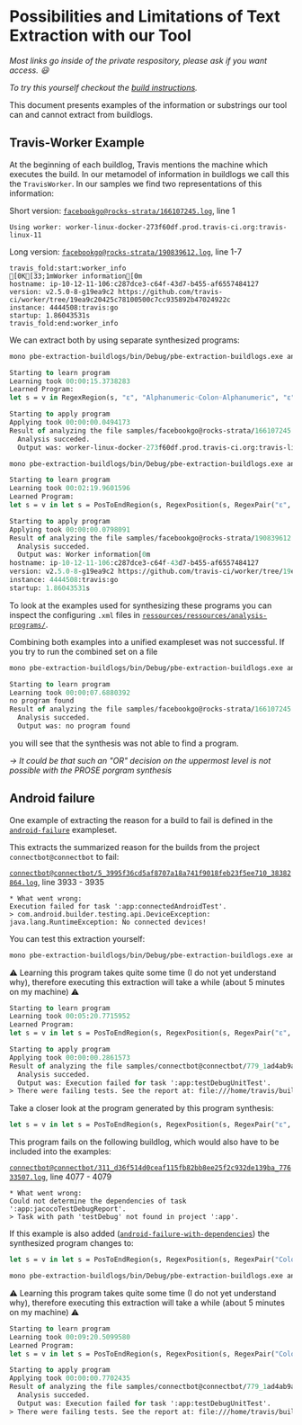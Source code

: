 # Possibilities and Limitations of Text Extraction with our Tool

_Most links go inside of the private respository, please ask if you want access. 😃_

_To try this yourself checkout the [build instructions](pbe-extraction-buildlogs/Readme.md)._

This document presents examples of the information or substrings our tool can and cannot extract from buildlogs.

## Travis-Worker Example

At the beginning of each buildlog, Travis mentions the machine which executes the build. In our metamodel of information in buildlogs we call this the `TravisWorker`. In our samples we find two representations of this information:

Short version: [`facebookgo@rocks-strata/166107245.log`](pbe-extraction-buildlogs/samples/facebookgo@rocks-strata/166107245.log), line 1

``` text
Using worker: worker-linux-docker-273f60df.prod.travis-ci.org:travis-linux-11
```

Long version: [`facebookgo@rocks-strata/190839612.log`](pbe-extraction-buildlogs/samples/facebookgo@rocks-strata/190839612.log), line 1-7

``` text
travis_fold:start:worker_info
[0K[33;1mWorker information[0m
hostname: ip-10-12-11-106:c287dce3-c64f-43d7-b455-af6557484127
version: v2.5.0-8-g19ea9c2 https://github.com/travis-ci/worker/tree/19ea9c20425c78100500c7cc935892b47024922c
instance: 4444508:travis:go
startup: 1.86043531s
travis_fold:end:worker_info
```

We can extract both by using separate synthesized programs:

``` bash
mono pbe-extraction-buildlogs/bin/Debug/pbe-extraction-buildlogs.exe analyze -f facebookgo@rocks-strata/166107245.log -p travis-worker-short
```

``` ocaml
Starting to learn program
Learning took 00:00:15.3738283
Learned Program:
let s = v in RegexRegion(s, "ε", "Alphanumeric◦Colon◦Alphanumeric", "ε", 1)

Starting to apply program
Applying took 00:00:00.0494173
Result of analyzing the file samples/facebookgo@rocks-strata/166107245.log with the program travis-worker-short:
  Analysis succeded.
  Output was: worker-linux-docker-273f60df.prod.travis-ci.org:travis-linux-11
```

``` bash
mono pbe-extraction-buildlogs/bin/Debug/pbe-extraction-buildlogs.exe analyze -f facebookgo@rocks-strata/190839612.log -p travis-worker-long
```

``` ocaml
Starting to learn program
Learning took 00:02:19.9601596
Learned Program:
let s = v in let s = PosToEndRegion(s, RegexPosition(s, RegexPair("ε", "Camel Case"), 1)) in StartToPosRegion(s, RegexPosition(s, RegexPair("WhiteSpace◦Alphanumeric", "Line Separator"), 1))

Starting to apply program
Applying took 00:00:00.0798091
Result of analyzing the file samples/facebookgo@rocks-strata/190839612.log with the program travis-worker-long:
  Analysis succeded.
  Output was: Worker information[0m
hostname: ip-10-12-11-106:c287dce3-c64f-43d7-b455-af6557484127
version: v2.5.0-8-g19ea9c2 https://github.com/travis-ci/worker/tree/19ea9c20425c78100500c7cc935892b47024922c
instance: 4444508:travis:go
startup: 1.86043531s
```

To look at the examples used for synthesizing these programs you can inspect the configuring `.xml` files in [`ressources/ressources/analysis-programs/`](pbe-extraction-buildlogs/ressources/analysis-programs).

Combining both examples into a unified exampleset was not successful. If you try to run the combined set on a file

``` bash
mono pbe-extraction-buildlogs/bin/Debug/pbe-extraction-buildlogs.exe analyze -f facebookgo@rocks-strata/166107245.log -p travis-worker
```

``` ocaml
Starting to learn program
Learning took 00:00:07.6880392
no program found
Result of analyzing the file samples/facebookgo@rocks-strata/166107245.log with the program travis-worker:
  Analysis succeded.
  Output was: no program found
```

you will see that the synthesis was not able to find a program.

*→ It could be that such an "OR" decision on the uppermost level is not possible with the PROSE porgram synthesis*

## Android failure

One example of extracting the reason for a build to fail is defined in the [`android-failure`](pbe-extraction-buildlogs/ressources/analysis-programs/android-failure.xml) exampleset.

This extracts the summarized reason for the builds from the project `connectbot@connectbot` to fail:

[`connectbot@connectbot/5_3995f36cd5af8707a18a741f9018feb23f5ee710_38382864.log`](pbe-extraction-buildlogs/samples/connectbot@connectbot/5_3995f36cd5af8707a18a741f9018feb23f5ee710_38382864.log), line 3933 - 3935

``` text
* What went wrong:
Execution failed for task ':app:connectedAndroidTest'.
> com.android.builder.testing.api.DeviceException: java.lang.RuntimeException: No connected devices!
```

You can test this extraction yourself:

``` bash
mono pbe-extraction-buildlogs/bin/Debug/pbe-extraction-buildlogs.exe analyze -f connectbot@connectbot/779_1ad4ab9a05665e01d00dbe37c5e8a7c7b4e5656b_87745143.log -p android-failure
```

⚠️ Learning this program takes quite some time (I do not yet understand why), therefore executing this extraction will take a while (about 5 minutes on my machine) ⚠️ 

``` ocaml
Starting to learn program
Learning took 00:05:20.7715952
Learned Program:
let s = v in let s = PosToEndRegion(s, RegexPosition(s, RegexPair("ε", "\"Execution failed for task ':app:\""), 1)) in StartToPosRegion(s, RegexPosition(s, RegexPair("ε", "Line Separator◦Line Separator"), 1))

Starting to apply program
Applying took 00:00:00.2861573
Result of analyzing the file samples/connectbot@connectbot/779_1ad4ab9a05665e01d00dbe37c5e8a7c7b4e5656b_87745143.log with the program android-failure:
  Analysis succeded.
  Output was: Execution failed for task ':app:testDebugUnitTest'.
> There were failing tests. See the report at: file:///home/travis/build/connectbot/connectbot/app/build/reports/tests/debug/index.html
```

Take a closer look at the program generated by this program synthesis:

``` ocaml
let s = v in let s = PosToEndRegion(s, RegexPosition(s, RegexPair("ε", "\"Execution failed for task ':app:\""), 1)) in StartToPosRegion(s, RegexPosition(s, RegexPair("ε", "Line Separator◦Line Separator"), 1))
```

This program fails on the following buildlog, which would also have to be included into the examples:

[`connectbot@connectbot/311_d36f514d0ceaf115fb82bb8ee25f2c932de139ba_77633507.log`](pbe-extraction-buildlogs/samples/connectbot@connectbot/311_d36f514d0ceaf115fb82bb8ee25f2c932de139ba_77633507.log), line 4077 - 4079

``` text
* What went wrong:
Could not determine the dependencies of task ':app:jacocoTestDebugReport'.
> Task with path 'testDebug' not found in project ':app'.
```

If this example is also added ([`android-failure-with-dependencies`](pbe-extraction-buildlogs/ressources/analysis-programs/android-failure-with-dependencies.xml)) the synthesized program changes to:

``` ocaml
let s = v in let s = PosToEndRegion(s, RegexPosition(s, RegexPair("Colon◦Line Separator", "ALL CAPS"), 1)) in StartToPosRegion(s, RegexPosition(s, RegexPair("ε", "Line Separator◦Line Separator"), 1))
````

``` bash
mono pbe-extraction-buildlogs/bin/Debug/pbe-extraction-buildlogs.exe analyze -f connectbot@connectbot/779_1ad4ab9a05665e01d00dbe37c5e8a7c7b4e5656b_87745143.log -p android-failure-with-dependencies
```

⚠️ Learning this program takes quite some time (I do not yet understand why), therefore executing this extraction will take a while (about 5 minutes on my machine) ⚠️ 

``` ocaml
Starting to learn program
Learning took 00:09:20.5099580
Learned Program:
let s = v in let s = PosToEndRegion(s, RegexPosition(s, RegexPair("Colon◦Line Separator", "ALL CAPS"), 1)) in StartToPosRegion(s, RegexPosition(s, RegexPair("ε", "Line Separator◦Line Separator"), 1))

Starting to apply program
Applying took 00:00:00.7702435
Result of analyzing the file samples/connectbot@connectbot/779_1ad4ab9a05665e01d00dbe37c5e8a7c7b4e5656b_87745143.log with the program android-failure-with-dependencies:
  Analysis succeded.
  Output was: Execution failed for task ':app:testDebugUnitTest'.
> There were failing tests. See the report at: file:///home/travis/build/connectbot/connectbot/app/build/reports/tests/debug/index.html
```
